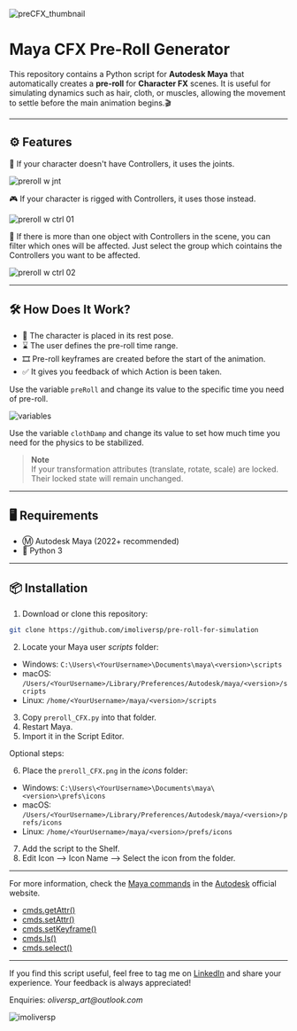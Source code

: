 ![preCFX_thumbnail](https://images-wixmp-ed30a86b8c4ca887773594c2.wixmp.com/f/189bf827-1699-4f3c-b45e-509d0f35a0db/dk05hzn-1ea19cf0-d6fc-4549-9d31-1e2e9210b339.png/v1/fill/w_1280,h_334/precfx_thumbnail_by_imoliversp_dk05hzn-fullview.png?token=eyJ0eXAiOiJKV1QiLCJhbGciOiJIUzI1NiJ9.eyJzdWIiOiJ1cm46YXBwOjdlMGQxODg5ODIyNjQzNzNhNWYwZDQxNWVhMGQyNmUwIiwiaXNzIjoidXJuOmFwcDo3ZTBkMTg4OTgyMjY0MzczYTVmMGQ0MTVlYTBkMjZlMCIsIm9iaiI6W1t7ImhlaWdodCI6Ijw9MzM0IiwicGF0aCI6IlwvZlwvMTg5YmY4MjctMTY5OS00ZjNjLWI0NWUtNTA5ZDBmMzVhMGRiXC9kazA1aHpuLTFlYTE5Y2YwLWQ2ZmMtNDU0OS05ZDMxLTFlMmU5MjEwYjMzOS5wbmciLCJ3aWR0aCI6Ijw9MTI4MCJ9XV0sImF1ZCI6WyJ1cm46c2VydmljZTppbWFnZS5vcGVyYXRpb25zIl19.AOBOttAE1s4VmkRqu1r5j2z_pdFjUvSPkAxDP2PUhq8)

# Maya CFX Pre-Roll Generator

This repository contains a Python script for **Autodesk Maya** that automatically creates a **pre-roll** for **Character FX** scenes. It is useful for simulating dynamics such as hair, cloth, or muscles, allowing the movement to settle before the main animation begins.🎬

---

## ⚙️ Features

🦴 If your character doesn't have Controllers, it uses the joints.

![preroll w jnt](https://images-wixmp-ed30a86b8c4ca887773594c2.wixmp.com/f/189bf827-1699-4f3c-b45e-509d0f35a0db/dk05jzq-af5e329e-3e22-4033-8bf2-3d393637b76b.gif?token=eyJ0eXAiOiJKV1QiLCJhbGciOiJIUzI1NiJ9.eyJzdWIiOiJ1cm46YXBwOjdlMGQxODg5ODIyNjQzNzNhNWYwZDQxNWVhMGQyNmUwIiwiaXNzIjoidXJuOmFwcDo3ZTBkMTg4OTgyMjY0MzczYTVmMGQ0MTVlYTBkMjZlMCIsIm9iaiI6W1t7InBhdGgiOiJcL2ZcLzE4OWJmODI3LTE2OTktNGYzYy1iNDVlLTUwOWQwZjM1YTBkYlwvZGswNWp6cS1hZjVlMzI5ZS0zZTIyLTQwMzMtOGJmMi0zZDM5MzYzN2I3NmIuZ2lmIn1dXSwiYXVkIjpbInVybjpzZXJ2aWNlOmZpbGUuZG93bmxvYWQiXX0.HKuSkLiMv0aqWbhKNMqYn8nGmFti_jzfvfUsZccDLNQ)

🎮 If your character is rigged with Controllers, it uses those instead.

![preroll w ctrl 01](https://images-wixmp-ed30a86b8c4ca887773594c2.wixmp.com/f/189bf827-1699-4f3c-b45e-509d0f35a0db/dk05jmj-ab9dab99-a0b9-47b5-8b4a-0bd48e091eb5.gif?token=eyJ0eXAiOiJKV1QiLCJhbGciOiJIUzI1NiJ9.eyJzdWIiOiJ1cm46YXBwOjdlMGQxODg5ODIyNjQzNzNhNWYwZDQxNWVhMGQyNmUwIiwiaXNzIjoidXJuOmFwcDo3ZTBkMTg4OTgyMjY0MzczYTVmMGQ0MTVlYTBkMjZlMCIsIm9iaiI6W1t7InBhdGgiOiJcL2ZcLzE4OWJmODI3LTE2OTktNGYzYy1iNDVlLTUwOWQwZjM1YTBkYlwvZGswNWptai1hYjlkYWI5OS1hMGI5LTQ3YjUtOGI0YS0wYmQ0OGUwOTFlYjUuZ2lmIn1dXSwiYXVkIjpbInVybjpzZXJ2aWNlOmZpbGUuZG93bmxvYWQiXX0.7p_RsZJd67Os5CgO4quKZ2hVzapyIweufelSEcEPzzE)

🎯 If there is more than one object with Controllers in the scene, you can filter which ones will be affected. Just select the group which cointains the Controllers you want to be affected.

![preroll w ctrl 02](https://images-wixmp-ed30a86b8c4ca887773594c2.wixmp.com/f/189bf827-1699-4f3c-b45e-509d0f35a0db/dk05jvb-ecc0e0bc-feaa-4f9e-ae52-8f7539b2a2e6.gif?token=eyJ0eXAiOiJKV1QiLCJhbGciOiJIUzI1NiJ9.eyJzdWIiOiJ1cm46YXBwOjdlMGQxODg5ODIyNjQzNzNhNWYwZDQxNWVhMGQyNmUwIiwiaXNzIjoidXJuOmFwcDo3ZTBkMTg4OTgyMjY0MzczYTVmMGQ0MTVlYTBkMjZlMCIsIm9iaiI6W1t7InBhdGgiOiJcL2ZcLzE4OWJmODI3LTE2OTktNGYzYy1iNDVlLTUwOWQwZjM1YTBkYlwvZGswNWp2Yi1lY2MwZTBiYy1mZWFhLTRmOWUtYWU1Mi04Zjc1MzliMmEyZTYuZ2lmIn1dXSwiYXVkIjpbInVybjpzZXJ2aWNlOmZpbGUuZG93bmxvYWQiXX0.ILjPGyrc6F4r_o39icnu44M_nmDBy5jeAdW9opg2I_U)

---

## 🛠️ How Does It Work?

- 👤 The character is placed in its rest pose.
- ⌛ The user defines the pre-roll time range.
- 🎞️ Pre-roll keyframes are created before the start of the animation.
- ✅ It gives you feedback of which Action is been taken.

Use the variable `preRoll` and change its value to the specific time you need of pre-roll.

![variables](https://images-wixmp-ed30a86b8c4ca887773594c2.wixmp.com/f/189bf827-1699-4f3c-b45e-509d0f35a0db/dk05k4v-5b65d4a8-d155-4dab-80bc-cfcda1190c0e.gif?token=eyJ0eXAiOiJKV1QiLCJhbGciOiJIUzI1NiJ9.eyJzdWIiOiJ1cm46YXBwOjdlMGQxODg5ODIyNjQzNzNhNWYwZDQxNWVhMGQyNmUwIiwiaXNzIjoidXJuOmFwcDo3ZTBkMTg4OTgyMjY0MzczYTVmMGQ0MTVlYTBkMjZlMCIsIm9iaiI6W1t7InBhdGgiOiJcL2ZcLzE4OWJmODI3LTE2OTktNGYzYy1iNDVlLTUwOWQwZjM1YTBkYlwvZGswNWs0di01YjY1ZDRhOC1kMTU1LTRkYWItODBiYy1jZmNkYTExOTBjMGUuZ2lmIn1dXSwiYXVkIjpbInVybjpzZXJ2aWNlOmZpbGUuZG93bmxvYWQiXX0.AnL2NOmd0CU0WlJ5OhgjExtkE-Drn7t5pM9y5-YCenc)

Use the variable `clothDamp` and change its value to set how much time you need for the physics to be stabilized.

>**Note**  
> If your transformation attributes (translate, rotate, scale) are locked. Their locked state will remain unchanged.

---

## 🖥️ Requirements

- Ⓜ️ Autodesk Maya (2022+ recommended)
- 🐍 Python 3

---

## 📦 Installation

1. Download or clone this repository:

```bash
git clone https://github.com/imoliversp/pre-roll-for-simulation
```
2. Locate your Maya user _scripts_ folder:  
- Windows:
```C:\Users\<YourUsername>\Documents\maya\<version>\scripts ```  
- macOS:
```/Users/<YourUsername>/Library/Preferences/Autodesk/maya/<version>/scripts```  
- Linux:
```/home/<YourUsername>/maya/<version>/scripts```
3. Copy `preroll_CFX.py` into that folder.
4. Restart Maya.
5. Import it in the Script Editor.  

Optional steps:

6. Place the `preroll_CFX.png` in the _icons_ folder:
- Windows:
```C:\Users\<YourUsername>\Documents\maya\<version>\prefs\icons ```  
- macOS:
```/Users/<YourUsername>/Library/Preferences/Autodesk/maya/<version>/prefs/icons```  
- Linux:
```/home/<YourUsername>/maya/<version>/prefs/icons```
7. Add the script to the Shelf.
8. Edit Icon --> Icon Name --> Select the icon from the folder.
---

For more information, check the [Maya commands](https://help.autodesk.com/cloudhelp/2025/ENU/Maya-Tech-Docs/CommandsPython/) in the [Autodesk](https://www.autodesk.com/) official website.

- [cmds.getAttr()](https://help.autodesk.com/cloudhelp/2025/ENU/Maya-Tech-Docs/CommandsPython/getAttr.html)
- [cmds.setAttr()](https://help.autodesk.com/cloudhelp/2025/ENU/Maya-Tech-Docs/CommandsPython/setAttr.html)
- [cmds.setKeyframe()](https://help.autodesk.com/cloudhelp/2025/ENU/Maya-Tech-Docs/CommandsPython/setKeyframe.html)
- [cmds.ls()](https://help.autodesk.com/cloudhelp/2025/ENU/Maya-Tech-Docs/CommandsPython/ls.html)
- [cmds.select()](https://help.autodesk.com/cloudhelp/2025/ENU/Maya-Tech-Docs/CommandsPython/select.html)

---

If you find this script useful, feel free to tag me on [LinkedIn](https://www.linkedin.com/in/imoliversp/) and share your experience. Your feedback is always appreciated!

Enquiries: _oliversp_art@outlook.com_

![imoliversp](https://images-wixmp-ed30a86b8c4ca887773594c2.wixmp.com/f/189bf827-1699-4f3c-b45e-509d0f35a0db/dk05jdb-a5dcae78-fe61-449a-b2e4-85110febccb4.png/v1/fill/w_1280,h_157/imoliversp_bottompage_by_imoliversp_dk05jdb-fullview.png?token=eyJ0eXAiOiJKV1QiLCJhbGciOiJIUzI1NiJ9.eyJzdWIiOiJ1cm46YXBwOjdlMGQxODg5ODIyNjQzNzNhNWYwZDQxNWVhMGQyNmUwIiwiaXNzIjoidXJuOmFwcDo3ZTBkMTg4OTgyMjY0MzczYTVmMGQ0MTVlYTBkMjZlMCIsIm9iaiI6W1t7ImhlaWdodCI6Ijw9MTU3IiwicGF0aCI6IlwvZlwvMTg5YmY4MjctMTY5OS00ZjNjLWI0NWUtNTA5ZDBmMzVhMGRiXC9kazA1amRiLWE1ZGNhZTc4LWZlNjEtNDQ5YS1iMmU0LTg1MTEwZmViY2NiNC5wbmciLCJ3aWR0aCI6Ijw9MTI4MCJ9XV0sImF1ZCI6WyJ1cm46c2VydmljZTppbWFnZS5vcGVyYXRpb25zIl19.WTb_Rzw80ZbYve9sV5sjIPr4r_G3hc46b9OLkyYazG0)